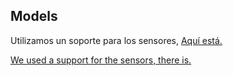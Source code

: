 <h2> Models </h2>

<p>Utilizamos un soporte para los sensores,
<a href="https://www.tinkercad.com/things/lnqtiOj06zU-smooth-rottis-robo/edit?sharecode=lF_yNcCURnmlUW_iINSgPgK0n6CTtqDrKG4xxOoZgdE">Aquí está.
</p>
<p>We used a support for the sensors,
<a href="https://www.tinkercad.com/things/lnqtiOj06zU-smooth-rottis-robo/edit?sharecode=lF_yNcCURnmlUW_iINSgPgK0n6CTtqDrKG4xxOoZgdE">there is.
</p>
